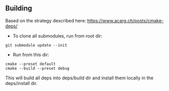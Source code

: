 ## Building

Based on the strategy described here: https://www.acarg.ch/posts/cmake-deps/

- To clone all submodules, run from root dir:
```
git submodule update --init
```

- Run from this dir:
```
cmake --preset default
cmake --build --preset debug
```

This will build all deps into deps/build dir and install them locally in the
deps/install dir.
